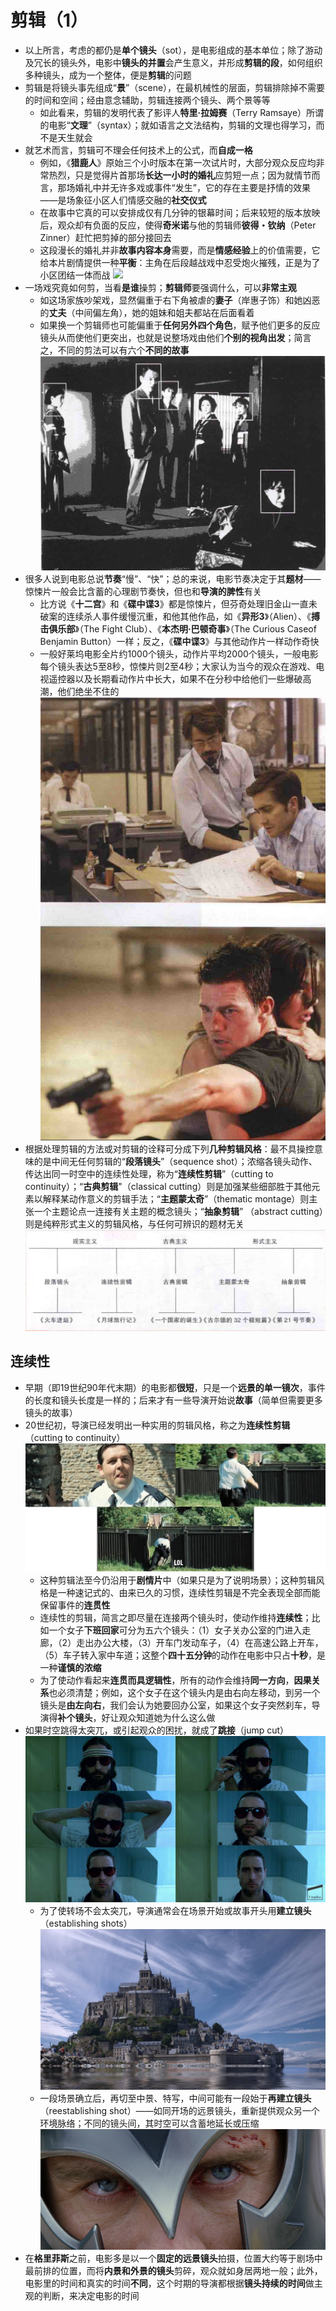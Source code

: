 # 剪辑（1）
* 以上所言，考虑的都仍是**单个镜头**（sot），是电影组成的基本单位；除了游动及冗长的镜头外，电影中**镜头的并置**会产生意义，并形成**剪辑的段**，如何组织多种镜头，成为一个整体，便是**剪辑**的问题
* 剪辑是将镜头事先组成“**景**”（scene），在最机械性的层面，剪辑排除掉不需要的时间和空间；经由意念辅助，剪辑连接两个镜头、两个景等等
  * 如此看来，剪辑的发明代表了影评人**特里·拉姆赛**（Terry Ramsaye）所谓的电影“**文理**”（syntax）；就如语言之文法结构，剪辑的文理也得学习，而不是天生就会
* 就艺术而言，剪辑可不理会任何技术上的公式，而**自成一格**
  * 例如，《**猎鹿人**》原始三个小时版本在第一次试片时，大部分观众反应均非常热烈，只是觉得片首那场**长达一小时的婚礼**应剪短一点；因为就情节而言，那场婚礼中并无许多戏或事件“发生”，它的存在主要是抒情的效果——是场象征小区人们情感交融的**社交仪式**
  * 在故事中它真的可以安排成仅有几分钟的银幕时间；后来较短的版本放映后，观众却有负面的反应，使得**奇米诺**与他的剪辑师**彼得・钦纳**（Peter Zinner）赶忙把剪掉的部分接回去
  * 这段漫长的婚礼并非**故事内容本身**需要，而是**情感经验**上的价值需要，它给本片剧情提供一种**平衡**：主角在后段越战戏中忍受炮火摧残，正是为了小区团结一体而战
![](images/2023-02-01-10-22-24.png)
* 一场戏究竟如何剪，当看**是谁**操剪；**剪辑师**要强调什么，可以**非常主观**
  * 如这场家族吵架戏，显然偏重于右下角被虐的**妻子**（岸惠子饰）和她凶恶的**丈夫**（中间偏左角），她的姐妹和姐夫都站在后面看着
  * 如果换一个剪辑师也可能偏重于**任何另外四个角色**，赋予他们更多的反应镜头从而使他们更突出，也就是说整场戏由他们**个别的视角出发**；简言之，不同的剪法可以有六个**不同的故事**
![](images/2023-02-01-10-29-22.png)
* 很多人说到电影总说**节奏**“慢”、“快”；总的来说，电影节奏决定于其**题材**——惊悚片一般会比含蓄的心理剧节奏快，但也和**导演的脾性**有关
  * 比方说《**十二宫**》和《**碟中谍3**》都是惊悚片，但芬奇处理旧金山一直未破案的连续杀人事件缓慢沉重，和他其他作品，如《**异形3**》（Alien）、《**搏击俱乐部**》（The Fight Club）、《**本杰明·巴顿奇事**》（The Curious Caseof Benjamin Button）一样；反之，《**碟中谍3**》与其他动作片一样动作奇快
  * 一般好莱坞电影全片约1000个镜头，动作片平均2000个镜头，一般电影每个镜头表达5至8秒，惊悚片则2至4秒；大家认为当今的观众在游戏、电视遥控器以及长期看动作片中长大，如果不在分秒中给他们一些爆破高潮，他们绝坐不住的
![](images/2023-02-01-10-27-02.png)
* 根据处理剪辑的方法或对剪辑的诠释可分成下列**几种剪辑风格**：最不具操控意味的是中间无任何剪辑的“**段落镜头**”（sequence shot）；浓缩各镜头动作、传达出同一时空中的连续性处理，称为“**连续性剪辑**”（cutting to continuity）；“**古典剪辑**"（classical cutting）则是加强某些细部胜于其他元素以解释某动作意义的剪辑手法；“**主题蒙太奇**”（thematic montage）则主张一个主题论点一连接有关主题的概念镜头；“**抽象剪辑**”
（abstract cutting）则是纯粹形式主义的剪辑风格，与任何可辨识的题材无关
![](images/2023-02-01-10-30-55.png)
## 连续性
* 早期（即19世纪90年代末期）的电影都**很短**，只是一个**远景的单一镜次**，事件的长度和镜头长度是一样的；后来才有一些导演开始说**故事**（简单但需要更多镜头的故事）
* 20世纪初，导演已经发明出一种实用的剪辑风格，称之为**连续性剪辑**（cutting to continuity）
![](images/2023-02-01-10-35-29.png)
  * 这种剪辑法至今仍沿用于**剧情片**中（如果只是为了说明场景）；这种剪辑风格是一种速记式的、由来已久的习惯，连续性剪辑是不完全表现全部而能保留事件的**连贯性**
  * 连续性的剪辑，简言之即尽量在连接两个镜头时，使动作维持**连续性**；比如一个女子**下班回家**可分为五六个镜头：（1）女子关办公室的门进入走廊，（2）走出办公大楼，（3）开车门发动车子，（4）在高速公路上开车，（5）车子转入家中车道；这整个**四十五分钟**的动作在电影中只占**十秒**，是一种**谨慎的浓缩**
  * 为了使动作看起来**连贯而具逻辑性**，所有的动作会维持**同一方向**，**因果关系**也必须清楚；例如，这个女子在这个镜头内是由右向左移动，到另一个镜头是**由左向右**，我们会认为她要回办公室，如果这个女子突然刹车，导演得**补个镜头**，好让观众知道她为什么这么做
* 如果时空跳得太突兀，或引起观众的困扰，就成了**跳接**（jump cut）
![](images/2023-02-01-10-35-55.png)
  * 为了使转场不会太突兀，导演通常会在场景开始或故事开头用**建立镜头**（establishing shots）
![](images/2023-02-01-10-31-48.png)
  * 一段场景确立后，再切至中景、特写，中间可能有一段始于**再建立镜头**（reestablishing shot）——如同开场的远景镜头，重新提供观众另一个环境脉络；不同的镜头间，其时空可以含蓄地延长或压缩
![](images/2023-02-01-10-33-15.png)
* 在**格里菲斯**之前，电影多是以一个**固定的远景镜头**拍摄，位置大约等于剧场中最前排的位置，而将**内景和外景的镜头**剪碎，观众就如身居两地一般；此外，电影里的时间和真实的时间**不同**，这个时期的导演都根据**镜头持续的时间**做主观的判断，来决定电影的时间
